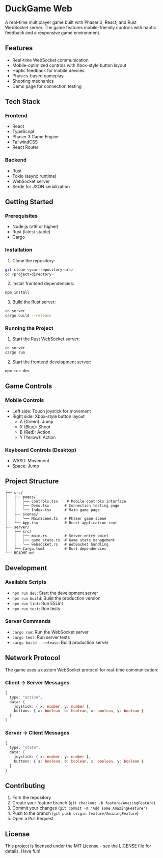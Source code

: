 # DuckGame Web

A real-time multiplayer game built with Phaser 3, React, and Rust WebSocket server. The game features mobile-friendly controls with haptic feedback and a responsive game environment.

## Features

- Real-time WebSocket communication
- Mobile-optimized controls with Xbox-style button layout
- Haptic feedback for mobile devices
- Physics-based gameplay
- Shooting mechanics
- Demo page for connection testing

## Tech Stack

### Frontend

- React
- TypeScript
- Phaser 3 Game Engine
- TailwindCSS
- React Router

### Backend

- Rust
- Tokio (async runtime)
- WebSocket server
- Serde for JSON serialization

## Getting Started

### Prerequisites

- Node.js (v16 or higher)
- Rust (latest stable)
- Cargo

### Installation

1. Clone the repository:

```bash
git clone <your-repository-url>
cd <project-directory>
```

2. Install frontend dependencies:

```bash
npm install
```

3. Build the Rust server:

```bash
cd server
cargo build --release
```

### Running the Project

1. Start the Rust WebSocket server:

```bash
cd server
cargo run
```

2. Start the frontend development server:

```bash
npm run dev
```

## Game Controls

### Mobile Controls

- Left side: Touch joystick for movement
- Right side: Xbox-style button layout
  - A (Green): Jump
  - X (Blue): Shoot
  - B (Red): Action
  - Y (Yellow): Action

### Keyboard Controls (Desktop)

- WASD: Movement
- Space: Jump

## Project Structure

```
├── src/
│   ├── pages/
│   │   ├── Controls.tsx    # Mobile controls interface
│   │   ├── Demo.tsx       # Connection testing page
│   │   └── Index.tsx      # Main game page
│   ├── scenes/
│   │   └── MainScene.ts   # Phaser game scene
│   └── App.tsx            # React application root
├── server/
│   ├── src/
│   │   ├── main.rs        # Server entry point
│   │   ├── game_state.rs  # Game state management
│   │   └── websocket.rs   # WebSocket handling
│   └── Cargo.toml         # Rust dependencies
└── README.md
```

## Development

### Available Scripts

- `npm run dev`: Start the development server
- `npm run build`: Build the production version
- `npm run lint`: Run ESLint
- `npm run test`: Run tests

### Server Commands

- `cargo run`: Run the WebSocket server
- `cargo test`: Run server tests
- `cargo build --release`: Build production server

## Network Protocol

The game uses a custom WebSocket protocol for real-time communication:

### Client -> Server Messages

```typescript
{
  type: "action",
  data: {
    joystick: { x: number, y: number },
    buttons: { a: boolean, b: boolean, x: boolean, y: boolean }
  }
}
```

### Server -> Client Messages

```typescript
{
  type: "state",
  data: {
    joystick: { x: number, y: number },
    buttons: { a: boolean, b: boolean, x: boolean, y: boolean }
  }
}
```

## Contributing

1. Fork the repository
2. Create your feature branch (`git checkout -b feature/AmazingFeature`)
3. Commit your changes (`git commit -m 'Add some AmazingFeature'`)
4. Push to the branch (`git push origin feature/AmazingFeature`)
5. Open a Pull Request

## License

This project is licensed under the MIT License - see the LICENSE file for details. Have fun!
